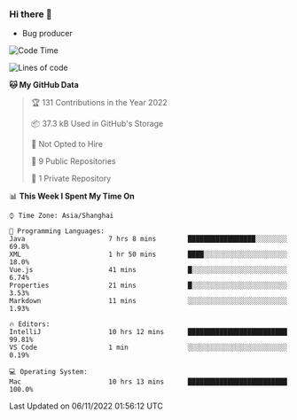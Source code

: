### Hi there 👋
* Bug producer
<!--START_SECTION:waka-->
![Code Time](http://img.shields.io/badge/Code%20Time-815%20hrs%2024%20mins-blue)

![Lines of code](https://img.shields.io/badge/From%20Hello%20World%20I%27ve%20Written-36%20Thousand%20lines%20of%20code-blue)

**🐱 My GitHub Data** 

> 🏆 131 Contributions in the Year 2022
 > 
> 📦 37.3 kB Used in GitHub's Storage 
 > 
> 🚫 Not Opted to Hire
 > 
> 📜 9 Public Repositories 
 > 
> 🔑 1 Private Repository 
 > 
📊 **This Week I Spent My Time On** 

```text
⌚︎ Time Zone: Asia/Shanghai

💬 Programming Languages: 
Java                     7 hrs 8 mins        █████████████████░░░░░░░░   69.8% 
XML                      1 hr 50 mins        ████░░░░░░░░░░░░░░░░░░░░░   18.0% 
Vue.js                   41 mins             █░░░░░░░░░░░░░░░░░░░░░░░░   6.74% 
Properties               21 mins             █░░░░░░░░░░░░░░░░░░░░░░░░   3.53% 
Markdown                 11 mins             ░░░░░░░░░░░░░░░░░░░░░░░░░   1.93%

🔥 Editors: 
IntelliJ                 10 hrs 12 mins      █████████████████████████   99.81% 
VS Code                  1 min               ░░░░░░░░░░░░░░░░░░░░░░░░░   0.19%

💻 Operating System: 
Mac                      10 hrs 13 mins      █████████████████████████   100.0%

```


 Last Updated on 06/11/2022 01:56:12 UTC
<!--END_SECTION:waka-->
